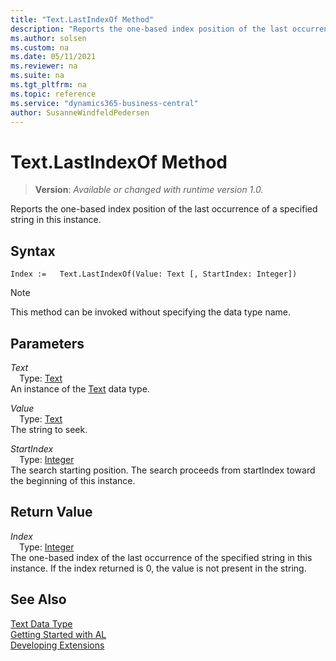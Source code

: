 ```yaml
---
title: "Text.LastIndexOf Method"
description: "Reports the one-based index position of the last occurrence of a specified string in this instance."
ms.author: solsen
ms.custom: na
ms.date: 05/11/2021
ms.reviewer: na
ms.suite: na
ms.tgt_pltfrm: na
ms.topic: reference
ms.service: "dynamics365-business-central"
author: SusanneWindfeldPedersen
---
```

[//]: # (START>DO_NOT_EDIT)
[//]: # (IMPORTANT:Do not edit any of the content between here and the END>DO_NOT_EDIT.)
[//]: # (Any modifications should be made in the .xml files in the ModernDev repo.)
# Text.LastIndexOf Method
> **Version**: _Available or changed with runtime version 1.0._

Reports the one-based index position of the last occurrence of a specified string in this instance.


## Syntax
```
Index :=   Text.LastIndexOf(Value: Text [, StartIndex: Integer])
```
> [!NOTE]
> This method can be invoked without specifying the data type name.
## Parameters
*Text*  
&emsp;Type: [Text](text-data-type.md)  
An instance of the [Text](text-data-type.md) data type.

*Value*  
&emsp;Type: [Text](text-data-type.md)  
The string to seek.
        
*StartIndex*  
&emsp;Type: [Integer](../integer/integer-data-type.md)  
The search starting position. The search proceeds from startIndex toward the beginning of this instance.  


## Return Value
*Index*  
&emsp;Type: [Integer](../integer/integer-data-type.md)  
The one-based index of the last occurrence of the specified string in this instance. If the index returned is 0, the value is not present in the string.


[//]: # (IMPORTANT: END>DO_NOT_EDIT)
## See Also
[Text Data Type](text-data-type.md)  
[Getting Started with AL](../../devenv-get-started.md)  
[Developing Extensions](../../devenv-dev-overview.md)
